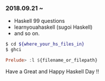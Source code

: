 ### 2018.09.21 ~
- Haskell 99 questions
- learnyouahaskell (sugoi Haskell)
- and so on.

```.sh
$ cd ${where_your_hs_files_in}
$ ghci
```

```.hs
Prelude> :l ${filename_or_filepath}
```

Have a Great and Happy Haskell Day !!

